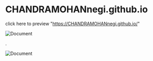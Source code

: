 # CHANDRAMOHANnegi.github.io


click here to preview "https://CHANDRAMOHANnegi.github.io/"


![Document](https://github.com/CHANDRAMOHANnegi/bootstrap-ui-template/blob/master/images/Screenshot%20(54).png)


.


![Document](https://github.com/CHANDRAMOHANnegi/bootstrap-ui-template/blob/master/images/Screenshot%20(56).png)
